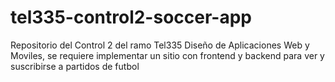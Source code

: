# tel335-control2-soccer-app
Repositorio del Control 2 del ramo Tel335 Diseño de Aplicaciones Web y Moviles, se requiere implementar un sitio con frontend y backend para ver y suscribirse a partidos de futbol
